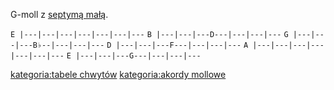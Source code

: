 G-moll z [septymą małą](septyma_mała "wikilink").

`E |---|---|---|---|---|---|---`
`B |---|---|---D---|---|---|---`
`G |---|---|---B♭--|---|---|---`
`D |---|---|---F---|---|---|---`
`A |---|---|---|---|---|---|---`
`E |---|---|---G---|---|---|---`

[kategoria:tabele chwytów](kategoria:tabele_chwytów "wikilink")
[kategoria:akordy mollowe](kategoria:akordy_mollowe "wikilink")